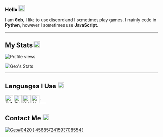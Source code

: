 ### Hello <img src= "https://cdn.discordapp.com/emojis/894174551821385740.png?size=80" alt='wave' width="20px">

I am **Geb**, I like to use discord and I sometimes play games. I mainly code in **Python**, however I sometimes use **JavaScript**.

---

## My Stats <img src= "https://cdn.discordapp.com/emojis/894175687878017055.png?size=80" alt='stats' width="20px">

![Profile views](https://gpvc.arturio.dev/ItzGeb)

[![Geb's Stats](https://github-readme-stats.vercel.app/api?username=ItzGeb&show_icons=true&theme=dracula)](https://github.com/ItzGeb/github-readme-stats)

---

## Languages I Use <img src= "https://cdn.discordapp.com/emojis/894176437697908776.png?size=80" alt='typing' width="20px">

<div>
<img align="left" alt="Python" width="26px" src="https://i.imgur.com/ml09ccU.png"/>
<img align="left" alt="Py-Cord" width="26px" src="https://avatars.githubusercontent.com/u/89700626?v=4D"/>
<img align="left" alt="Discord.js" width="26px" src="https://cdn.discordapp.com/emojis/851461195554619442.png?v=1.png" />
<img align="left" alt="JavaScript" width="26px" src="https://i.imgur.com/3u1wzwE.png"/>                                                                                        .
</div>

</div>
</div>
</div>
---

## Contact Me <img src= "https://cdn.discordapp.com/emojis/894177209865076787.png?size=80" alt='project' width="20px">

<a href="https://discord.com/users/456857241593708554">
<img src="https://discord.c99.nl/widget/theme-1/456857241593708554.png" alt="Geb#0420 ( 456857241593708554 )"/>
</a>
